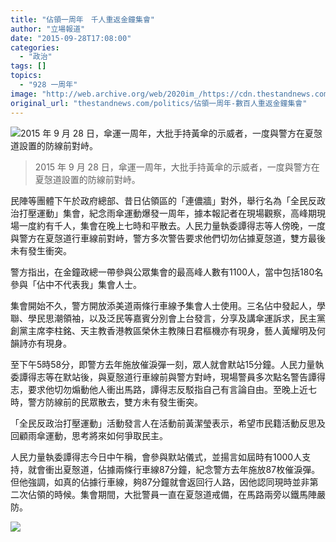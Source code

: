 ```yaml
---
title: "佔領一周年　千人重返金鐘集會"
author: "立場報道"
date: "2015-09-28T17:08:00"
categories:
  - "政治"
tags: []
topics:
  - "928 一周年"
image: "http://web.archive.org/web/2020im_/https://cdn.thestandnews.com/media/photos/cache/11659270_859228360829452_3925792291317615590_n_bmQFl_1200x0.jpg"
original_url: "thestandnews.com/politics/佔領一周年-數百人重返金鐘集會"
---
```

![2015 年 9 月 28 日，傘運一周年，大批手持黃傘的示威者，一度與警方在夏愨道設置的防線前對峙。](http://web.archive.org/web/2020im_/https://cdn.thestandnews.com/media/photos/cache/11659270_859228360829452_3925792291317615590_n_bmQFl_1200x0.jpg)

> 2015 年 9 月 28 日，傘運一周年，大批手持黃傘的示威者，一度與警方在夏愨道設置的防線前對峙。

民陣等團體下午於政府總部、昔日佔領區的「連儂牆」對外，舉行名為「全民反政治打壓運動」集會，紀念雨傘運動爆發一周年，據本報記者在現場觀察，高峰期現場一度約有千人，集會在晚上七時和平散去。人民力量執委譚得志等人傍晚，一度與警方在夏愨道行車線前對峙，警方多次警告要求他們切勿佔據夏愨道，雙方最後未有發生衝突。

警方指出，在金鐘政總一帶參與公眾集會的最高峰人數有1100人，當中包括180名參與「佔中不代表我」集會人士。

集會開始不久，警方開放添美道兩條行車線予集會人士使用。三名佔中發起人，學聯、學民思潮領袖，以及泛民等嘉賓分別會上台發言，分享及講傘運訴求，民主黨創黨主席李柱銘、天主教香港教區榮休主教陳日君樞機亦有現身，藝人黃耀明及何韻詩亦有現身。

至下午5時58分，即警方去年施放催淚彈一刻，眾人就會默站15分鐘。人民力量執委譚得志等在默站後，與夏慤道行車線前與警方對峙，現場警員多次點名警告譚得志，要求他切勿煽動他人衝出馬路，譚得志反駁指自己有言論自由。至晚上近七時，警方防線前的民眾散去，雙方未有發生衝突。

「全民反政治打壓運動」活動發言人在活動前黃潔瑩表示，希望市民籍活動反思及回顧雨傘運動，思考將來如何爭取民主。

人民力量執委譚得志今日中午稱，會參與默站儀式，並揚言如屆時有1000人支持，就會衝出夏慤道，佔據兩條行車線87分鐘，紀念警方去年施放87枚催淚彈。但他強調，如真的佔據行車線，夠87分鐘就會返回行人路，因他認同現時並非第二次佔領的時候。集會期間，大批警員一直在夏愨道戒備，在馬路兩旁以鐵馬陣嚴防。

[![](http://web.archive.org/web/2020im_/https://cdn.thestandnews.com/media/photos/cache/928_ohC6O_1200x0.png)](http://web.archive.org/web/20210628125454/https://cdn.thestandnews.com/media/photos/cache/928_ohC6O_1200x0.png)